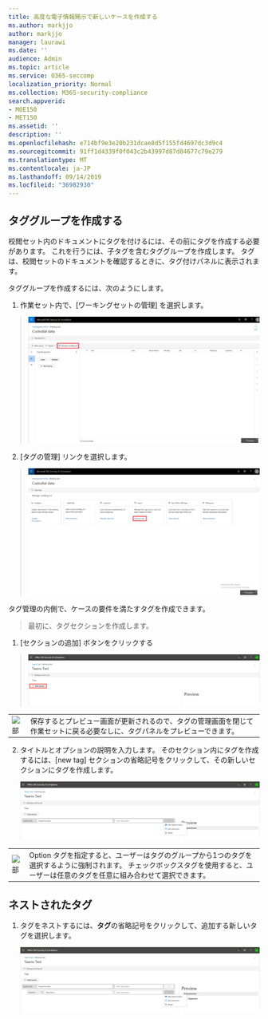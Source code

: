 ```yaml
---
title: 高度な電子情報開示で新しいケースを作成する
ms.author: markjjo
author: markjjo
manager: laurawi
ms.date: ''
audience: Admin
ms.topic: article
ms.service: O365-seccomp
localization_priority: Normal
ms.collection: M365-security-compliance
search.appverid:
- MOE150
- MET150
ms.assetid: ''
description: ''
ms.openlocfilehash: e714bf9e3e20b231dcae8d5f155fd4697dc3d9c4
ms.sourcegitcommit: 91ff1d4339f0f043c2b43997d87d84677c79e279
ms.translationtype: MT
ms.contentlocale: ja-JP
ms.lasthandoff: 09/14/2019
ms.locfileid: "36982930"
---
```

## <a name="create-tag-groups"></a>タググループを作成する

校閲セット内のドキュメントにタグを付けるには、その前にタグを作成する必要があります。 これを行うには、子タグを含むタググループを作成します。 タグは、校閲セットのドキュメントを確認するときに、タグ付けパネルに表示されます。

タググループを作成するには、次のようにします。

1.  作業セット内で、[ワーキングセットの管理] を選択します。

> ![](../media/ED-managews.png)

2.  [タグの管理] リンクを選択します。

> ![](../media/ED-managetags.png)

タグ管理の内側で、ケースの要件を満たすタグを作成できます。

> 最初に、タグセクションを作成します。

1.  [セクションの追加] ボタンをクリックする

> ![スクリーンショットの説明を含む画像が自動的に生成される](../media/ED-addtagsection.png)

|                                                                                                                             |                                                                                                                                                                 |
| --------------------------------------------------------------------------------------------------------------------------- | --------------------------------------------------------------------------------------------------------------------------------------------------------------- |
| ![](../media/ED-tipicon.png)部 | 保存するとプレビュー画面が更新されるので、タグの管理画面を閉じて作業セットに戻る必要なしに、タグパネルをプレビューできます。 |

2.  タイトルとオプションの説明を入力します。 そのセクション内にタグを作成するには、[new tag] セクションの省略記号をクリックして、その新しいセクションにタグを作成します。
    
    ![携帯電話の説明のスクリーンショットが自動的に生成される](../media/ED-createtag.png)

|                                                                                                                             |                                                                                                                                         |
| --------------------------------------------------------------------------------------------------------------------------- | --------------------------------------------------------------------------------------------------------------------------------------- |
| ![](../media/ED-tipicon.png)部 | Option タグを指定すると、ユーザーはタグのグループから1つのタグを選択するように強制されます。 チェックボックスタグを使用すると、ユーザーは任意のタグを任意に組み合わせて選択できます。 |

## <a name="nested-tags"></a>ネストされたタグ

1.  タグをネストするには、**タグ**の省略記号をクリックして、追加する新しいタグを選択します。
    
    ![](../media/ED-tagnesting.png)

